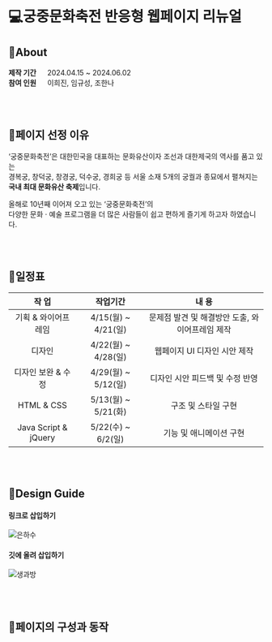 # 💻궁중문화축전 반응형 웹페이지 리뉴얼

## 📂About
**제작 기간** 　 2024.04.15 ~ 2024.06.02<br>
**참여 인원** 　 이희진, 임규성, 조한나

<br><br>

## 📂페이지 선정 이유

‘궁중문화축전’은 대한민국을 대표하는 문화유산이자 조선과 대한제국의 역사를 품고 있는<br>
경복궁, 창덕궁, 창경궁, 덕수궁, 경희궁 등 서울 소재 5개의 궁궐과 종묘에서 펼쳐지는 <b>국내 최대 문화유산 축제</b>입니다.
<br>

올해로 10년째 이어져 오고 있는 ‘궁중문화축전’의<br>
다양한 문화 · 예술 프로그램을 더 많은 사람들이 쉽고 편하게 즐기게 하고자 하였습니다.

<br><br>

## 📂일정표

|작   업|작업기간|내   용|
|:--:|:--:|:--:|
|기획 & 와이어프레임|4/15(월) ~ 4/21(일)|문제점 발견 및 해결방안 도출, 와이어프레임 제작|
|디자인|4/22(월) ~ 4/28(일)|웹페이지 UI 디자인 시안 제작|
|디자인 보완 & 수정|4/29(월) ~ 5/12(일) |디자인 시안 피드백 및 수정 반영|
|HTML & CSS|5/13(월) ~ 5/21(화)|구조 및 스타일 구현|
|Java Script & jQuery|5/22(수) ~ 6/2(일)|기능 및 애니메이션 구현|

<br><br>

## 📂Design Guide

#### 링크로 삽입하기
![은하수](https://cdn.pixabay.com/photo/2023/08/14/15/42/milkyway-8190232_1280.jpg)
  
#### 깃에 올려 삽입하기
![생과방](./Untitled-1.jpg)

<br><br>

## 📂페이지의 구성과 동작

<br><br>
